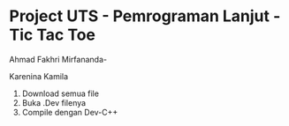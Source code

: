 # Project UTS - Pemrograman Lanjut - Tic Tac Toe

Ahmad Fakhri Mirfananda-

Karenina Kamila

1. Download semua file
2. Buka .Dev filenya
3. Compile dengan Dev-C++
